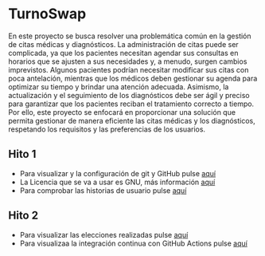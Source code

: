 # TurnoSwap

En este proyecto se busca resolver una problemática común en la gestión de citas médicas y diagnósticos. La administración de citas puede ser complicada, ya que los pacientes necesitan agendar sus consultas en horarios que se ajusten a sus necesidades y, a menudo, surgen cambios imprevistos. Algunos pacientes podrían necesitar modificar sus citas con poca antelación, mientras que los médicos deben gestionar su agenda para optimizar su tiempo y brindar una atención adecuada. Asimismo, la actualización y el seguimiento de los diagnósticos debe ser ágil y preciso para garantizar que los pacientes reciban el tratamiento correcto a tiempo. Por ello, este proyecto se enfocará en proporcionar una solución que permita gestionar de manera eficiente las citas médicas y los diagnósticos, respetando los requisitos y las preferencias de los usuarios.

## Hito 1

- Para visualizar y la configuración de git y GitHub pulse [aquí](./docs/hitos/hito_1/Configuracion_git_github.md)
- La Licencia que se va a usar es GNU, más información [aquí](./LICENSE)
- Para comprobar las historias de usuario pulse [aquí](./docs/hitos/hito_1/historias_usuarios.md)

## Hito 2

- Para visualizar las elecciones realizadas pulse [aquí](./docs/hitos/hito_2/eleccion.md)
- Para visualizaa la integración continua con GitHub Actions pulse [aquí](./docs/hitos/hito_2/integracion_continua.md)